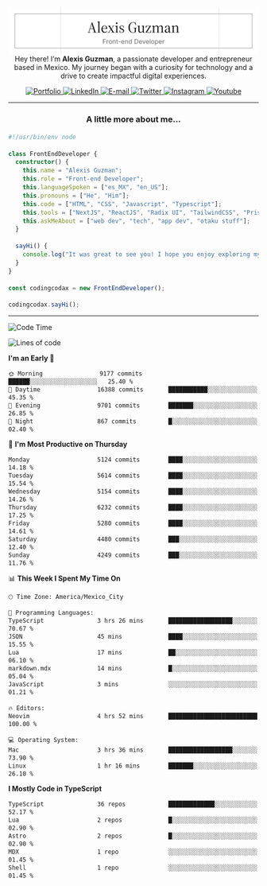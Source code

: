<img align='right' src="./Banner.png" width="" />
<p align='center'>Hey there! I’m <strong>Alexis Guzman</strong>, a passionate developer and entrepreneur based in Mexico. My journey began with a curiosity for technology and a drive to create impactful digital experiences.</p>

<div align='center'>
  <a href='https://www.codingcodax.dev' target='_blank'>
    <img alt='Portfolio' src='https://img.shields.io/badge/Portfolio-black?logo=vercel&style=flat-square'>
  </a>
  <a href='https://linkedin.com/in/codingcodax' target='_blank'>
    <img alt='LinkedIn' src='https://img.shields.io/badge/LinkedIn-black?logo=LinkedIn&style=flat-square'>
  </a>
  <a href='mailto:hello@codingcodax.com' target='_blank'>
    <img alt='E-mail' src='https://img.shields.io/badge/Email-black?logo=Gmail&style=flat-square'>
  </a>
  <a href='https://x.com/codingcodax' target='_blank'>
    <img alt='Twitter' src='https://img.shields.io/badge/X-black?logo=X&style=flat-square'>
  </a>
  <a href='https://www.instagram.com/codingcodax' target='_blank'>
    <img alt='Instagram' src='https://img.shields.io/badge/Instagram-black?logo=Instagram&style=flat-square'>
  </a>
  <a href='https://www.youtube.com/@codingcodax' target='_blank'>
    <img alt='Youtube' src='https://img.shields.io/badge/YouTube-black?logo=Youtube&style=flat-square'>
  </a>
</div>


---

<h3 align='center'>A little more about me...</h3>

```typescript
#!/usr/bin/env node

class FrontEndDeveloper {
  constructor() {
    this.name = "Alexis Guzman";
    this.role = "Front-end Developer";
    this.languageSpoken = ["es_MX", "en_US"];
    this.pronouns = ["He", "Him"];
    this.code = ["HTML", "CSS", "Javascript", "Typescript"];
    this.tools = ["NextJS", "ReactJS", "Radix UI", "TailwindCSS", "Prisma", "Shadcn UI"];
    this.askMeAbout = ["web dev", "tech", "app dev", "otaku stuff"];
  }

  sayHi() {
    console.log("It was great to see you! I hope you enjoy exploring my work.");
  }
}

const codingcodax = new FrontEndDeveloper();

codingcodax.sayHi();
```

---

<!--START_SECTION:waka-->
![Code Time](http://img.shields.io/badge/Code%20Time-3%2C174%20hrs%2059%20mins-blue)

![Lines of code](https://img.shields.io/badge/From%20Hello%20World%20I%27ve%20Written-10.9%20million%20lines%20of%20code-blue)

**I'm an Early 🐤** 

```text
🌞 Morning                9177 commits        ██████░░░░░░░░░░░░░░░░░░░   25.40 % 
🌆 Daytime                16388 commits       ███████████░░░░░░░░░░░░░░   45.35 % 
🌃 Evening                9701 commits        ███████░░░░░░░░░░░░░░░░░░   26.85 % 
🌙 Night                  867 commits         █░░░░░░░░░░░░░░░░░░░░░░░░   02.40 % 
```
📅 **I'm Most Productive on Thursday** 

```text
Monday                   5124 commits        ████░░░░░░░░░░░░░░░░░░░░░   14.18 % 
Tuesday                  5614 commits        ████░░░░░░░░░░░░░░░░░░░░░   15.54 % 
Wednesday                5154 commits        ████░░░░░░░░░░░░░░░░░░░░░   14.26 % 
Thursday                 6232 commits        ████░░░░░░░░░░░░░░░░░░░░░   17.25 % 
Friday                   5280 commits        ████░░░░░░░░░░░░░░░░░░░░░   14.61 % 
Saturday                 4480 commits        ███░░░░░░░░░░░░░░░░░░░░░░   12.40 % 
Sunday                   4249 commits        ███░░░░░░░░░░░░░░░░░░░░░░   11.76 % 
```


📊 **This Week I Spent My Time On** 

```text
🕑︎ Time Zone: America/Mexico_City

💬 Programming Languages: 
TypeScript               3 hrs 26 mins       ██████████████████░░░░░░░   70.67 % 
JSON                     45 mins             ████░░░░░░░░░░░░░░░░░░░░░   15.55 % 
Lua                      17 mins             ██░░░░░░░░░░░░░░░░░░░░░░░   06.10 % 
markdown.mdx             14 mins             █░░░░░░░░░░░░░░░░░░░░░░░░   05.04 % 
JavaScript               3 mins              ░░░░░░░░░░░░░░░░░░░░░░░░░   01.21 % 

🔥 Editors: 
Neovim                   4 hrs 52 mins       █████████████████████████   100.00 % 

💻 Operating System: 
Mac                      3 hrs 36 mins       ██████████████████░░░░░░░   73.90 % 
Linux                    1 hr 16 mins        ███████░░░░░░░░░░░░░░░░░░   26.10 % 
```

**I Mostly Code in TypeScript** 

```text
TypeScript               36 repos            █████████████░░░░░░░░░░░░   52.17 % 
Lua                      2 repos             █░░░░░░░░░░░░░░░░░░░░░░░░   02.90 % 
Astro                    2 repos             █░░░░░░░░░░░░░░░░░░░░░░░░   02.90 % 
MDX                      1 repo              ░░░░░░░░░░░░░░░░░░░░░░░░░   01.45 % 
Shell                    1 repo              ░░░░░░░░░░░░░░░░░░░░░░░░░   01.45 % 
```




<!--END_SECTION:waka-->

